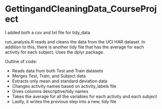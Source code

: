 # GettingandCleaningData_CourseProject
I added both a csv and txt file for tidy_data

run_analysis.R reads and cleans the data from the UCI HAR dataset. In addition to this, there is another tidy file that has the average for each activity for each subject. Uses the dplyr package.

Outline of code:

* Reads data from both Test and Train datasets
* Merges Test, Train, and Subject data
* Extracts only mean and standard deviation data
* Changes activity names based on activity_labels file
* Gives columns descriptive/tidy names
* Takes the average for all the variables for each activity and each subject
* Lastly, it writes the previous step into a new, tidy file
